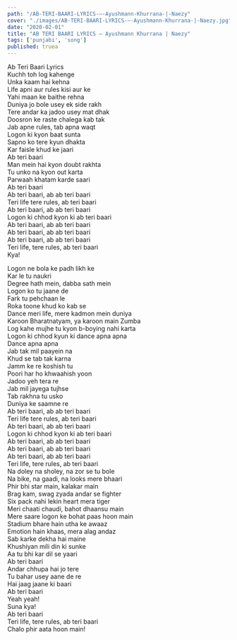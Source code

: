 ```yaml
---
path: "/AB-TERI-BAARI-LYRICS-–-Ayushmann-Khurrana-|-Naezy"
cover: "./images/AB-TERI-BAARI-LYRICS-–-Ayushmann-Khurrana-|-Naezy.jpg"
date: "2020-02-01"
title: "AB TERI BAARI LYRICS – Ayushmann Khurrana | Naezy"
tags: ['punjabi', 'song']
published: truea
---
```

  
Ab Teri Baari Lyrics  
Kuchh toh log kahenge  
Unka kaam hai kehna  
Life apni aur rules kisi aur ke  
Yahi maan ke baithe rehna  
Duniya jo bole usey ek side rakh  
Tere andar ka jadoo usey mat dhak  
Doosron ke raste chalega kab tak  
Jab apne rules, tab apna waqt  
Logon ki kyon baat sunta  
Sapno ko tere kyun dhakta  
Kar faisle khud ke jaari  
Ab teri baari  
Man mein hai kyon doubt rakhta  
Tu unko na kyon out karta  
Parwaah khatam karde saari  
Ab teri baari  
Ab teri baari, ab ab teri baari  
Teri life tere rules, ab teri baari  
Ab teri baari, ab ab teri baari  
Logon ki chhod kyon ki ab teri baari  
Ab teri baari, ab ab teri baari  
Ab teri baari, ab ab teri baari  
Ab teri baari, ab ab teri baari  
Teri life, tere rules, ab teri baari  
Kya!  
  
  
  
  
  
  
Logon ne bola ke padh likh ke  
Kar le tu naukri  
Degree hath mein, dabba sath mein  
Logon ko tu jaane de  
Fark tu pehchaan le  
Roka toone khud ko kab se  
Dance meri life, mere kadmon mein duniya  
Karoon Bharatnatyam, ya karoon main Zumba  
Log kahe mujhe tu kyon b-boying nahi karta  
Logon ki chhod kyun ki dance apna apna  
Dance apna apna  
Jab tak mil paayein na  
Khud se tab tak karna  
Jamm ke re koshish tu  
Poori har ho khwaahish yoon  
Jadoo yeh tera re  
Jab mil jayega tujhse  
Tab rakhna tu usko  
Duniya ke saamne re  
Ab teri baari, ab ab teri baari  
Teri life tere rules, ab teri baari  
Ab teri baari, ab ab teri baari  
Logon ki chhod kyon ki ab teri baari  
Ab teri baari, ab ab teri baari  
Ab teri baari, ab ab teri baari  
Ab teri baari, ab ab teri baari  
Teri life, tere rules, ab teri baari  
Na doley na sholey, na zor se tu bole  
Na bike, na gaadi, na looks mere bhaari  
Phir bhi star main, kalakar main  
Brag kam, swag zyada andar se fighter  
Six pack nahi lekin heart mera tiger  
Meri chaati chaudi, bahot dhaansu main  
Mere saare logon ke bohat paas hoon main  
Stadium bhare hain utha ke awaaz  
Emotion hain khaas, mera alag andaz  
Sab karke dekha hai maine  
Khushiyan mili din ki sunke  
Aa tu bhi kar dil se yaari  
Ab teri baari  
Andar chhupa hai jo tere  
Tu bahar usey aane de re  
Hai jaag jaane ki baari  
Ab teri baari  
Yeah yeah!  
Suna kya!  
Ab teri baari  
Teri life, tere rules, ab teri baari  
Chalo phir aata hoon main!  
